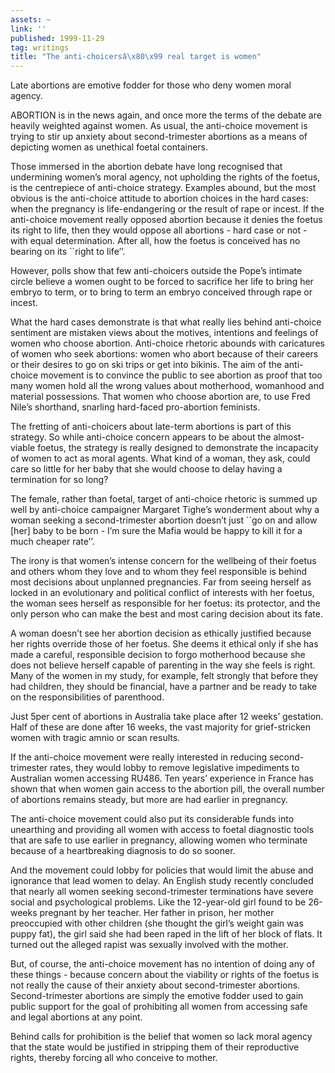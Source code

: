 ```yaml
---
assets: ~
link: ''
published: 1999-11-29
tag: writings
title: "The anti-choicersâ\x80\x99 real target is women"
---
```

Late abortions are emotive fodder for those who deny women moral agency.

ABORTION is in the news again, and once more the terms of the debate are
heavily weighted against women. As usual, the anti-choice movement is
trying to stir up anxiety about second-trimester abortions as a means of
depicting women as unethical foetal containers.

Those immersed in the abortion debate have long recognised that
undermining women’s moral agency, not upholding the rights of the
foetus, is the centrepiece of anti-choice strategy. Examples abound, but
the most obvious is the anti-choice attitude to abortion choices in the
hard cases: when the pregnancy is life-endangering or the result of rape
or incest. If the anti-choice movement really opposed abortion because
it denies the foetus its right to life, then they would oppose all
abortions - hard case or not - with equal determination. After all, how
the foetus is conceived has no bearing on its \`\`right to life’’.

However, polls show that few anti-choicers outside the Pope’s intimate
circle believe a women ought to be forced to sacrifice her life to bring
her embryo to term, or to bring to term an embryo conceived through rape
or incest.

What the hard cases demonstrate is that what really lies behind
anti-choice sentiment are mistaken views about the motives, intentions
and feelings of women who choose abortion. Anti-choice rhetoric abounds
with caricatures of women who seek abortions: women who abort because of
their careers or their desires to go on ski trips or get into bikinis.
The aim of the anti-choice movement is to convince the public to see
abortion as proof that too many women hold all the wrong values about
motherhood, womanhood and material possessions. That women who choose
abortion are, to use Fred Nile’s shorthand, snarling hard-faced
pro-abortion feminists.

The fretting of anti-choicers about late-term abortions is part of this
strategy. So while anti-choice concern appears to be about the
almost-viable foetus, the strategy is really designed to demonstrate the
incapacity of women to act as moral agents. What kind of a woman, they
ask, could care so little for her baby that she would choose to delay
having a termination for so long?

The female, rather than foetal, target of anti-choice rhetoric is summed
up well by anti-choice campaigner Margaret Tighe’s wonderment about why
a woman seeking a second-trimester abortion doesn’t just \`\`go on and
allow [her] baby to be born - I’m sure the Mafia would be happy to kill
it for a much cheaper rate’’.

The irony is that women’s intense concern for the wellbeing of their
foetus and others whom they love and to whom they feel responsible is
behind most decisions about unplanned pregnancies. Far from seeing
herself as locked in an evolutionary and political conflict of interests
with her foetus, the woman sees herself as responsible for her foetus:
its protector, and the only person who can make the best and most caring
decision about its fate.

A woman doesn’t see her abortion decision as ethically justified because
her rights override those of her foetus. She deems it ethical only if
she has made a careful, responsible decision to forgo motherhood because
she does not believe herself capable of parenting in the way she feels
is right. Many of the women in my study, for example, felt strongly that
before they had children, they should be financial, have a partner and
be ready to take on the responsibilities of parenthood.

Just 5per cent of abortions in Australia take place after 12 weeks’
gestation. Half of these are done after 16 weeks, the vast majority for
grief-stricken women with tragic amnio or scan results.

If the anti-choice movement were really interested in reducing
second-trimester rates, they would lobby to remove legislative
impediments to Australian women accessing RU486. Ten years’ experience
in France has shown that when women gain access to the abortion pill,
the overall number of abortions remains steady, but more are had earlier
in pregnancy.

The anti-choice movement could also put its considerable funds into
unearthing and providing all women with access to foetal diagnostic
tools that are safe to use earlier in pregnancy, allowing women who
terminate because of a heartbreaking diagnosis to do so sooner.

And the movement could lobby for policies that would limit the abuse and
ignorance that lead women to delay. An English study recently concluded
that nearly all women seeking second-trimester terminations have severe
social and psychological problems. Like the 12-year-old girl found to be
26-weeks pregnant by her teacher. Her father in prison, her mother
preoccupied with other children (she thought the girl’s weight gain was
puppy fat), the girl said she had been raped in the lift of her block of
flats. It turned out the alleged rapist was sexually involved with the
mother.

But, of course, the anti-choice movement has no intention of doing any
of these things - because concern about the viability or rights of the
foetus is not really the cause of their anxiety about second-trimester
abortions. Second-trimester abortions are simply the emotive fodder used
to gain public support for the goal of prohibiting all women from
accessing safe and legal abortions at any point.

Behind calls for prohibition is the belief that women so lack moral
agency that the state would be justified in stripping them of their
reproductive rights, thereby forcing all who conceive to mother.